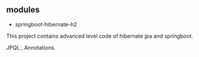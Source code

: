 ## modules
- springboot-hibernate-h2

This project contains advanced level code of hibernate jpa and springboot.

JPQL , Annotations.
